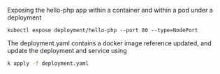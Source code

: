 Exposing the hello-php app within a container and within a pod under a deployment

```
kubectl expose deployment/hello-php --port 80 --type=NodePort
```

The deployment.yaml contains a docker image reference updated, and update the deployment and service using

```bash
k apply -f deployment.yaml
```
